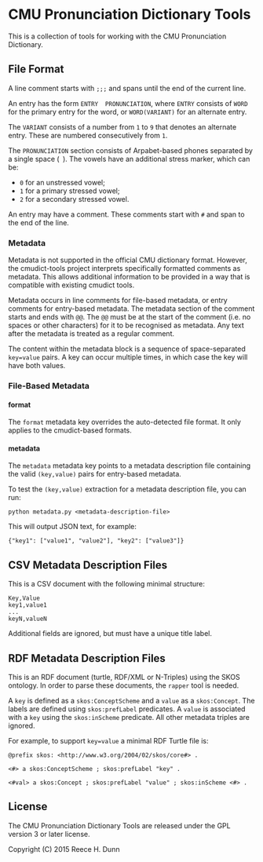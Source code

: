 # CMU Pronunciation Dictionary Tools

This is a collection of tools for working with the CMU Pronunciation
Dictionary.

## File Format

A line comment starts with `;;;` and spans until the end of the current line.

An entry has the form `ENTRY  PRONUNCIATION`, where `ENTRY` consists of `WORD`
for the primary entry for the word, or `WORD(VARIANT)` for an alternate entry.

The `VARIANT` consists of a number from `1` to `9` that denotes an alternate
entry. These are numbered consecutively from `1`.

The `PRONUNCIATION` section consists of Arpabet-based phones separated by a
single space (` `). The vowels have an additional stress marker, which can be:

  *  `0` for an unstressed vowel;
  *  `1` for a primary stressed vowel;
  *  `2` for a secondary stressed vowel.

An entry may have a comment. These comments start with `#` and span to the end
of the line.

### Metadata

Metadata is not supported in the official CMU dictionary format. However, the
cmudict-tools project interprets specifically formatted comments as metadata.
This allows additional information to be provided in a way that is compatible
with existing cmudict tools.

Metadata occurs in line comments for file-based metadata, or entry comments for
entry-based metadata. The metadata section of the comment starts and ends with
`@@`. The `@@` must be at the start of the comment (i.e. no spaces or other
characters) for it to be recognised as metadata. Any text after the metadata is
treated as a regular comment.

The content within the metadata block is a sequence of space-separated
`key=value` pairs. A key can occur multiple times, in which case the key will
have both values.

### File-Based Metadata

#### format

The `format` metadata key overrides the auto-detected file format. It only
applies to the cmudict-based formats.

#### metadata

The `metadata` metadata key points to a metadata description file containing
the valid `(key,value)` pairs for entry-based metadata.

To test the `(key,value)` extraction for a metadata description file, you can
run:

	python metadata.py <metadata-description-file>

This will output JSON text, for example:

	{"key1": ["value1", "value2"], "key2": ["value3"]}

## CSV Metadata Description Files

This is a CSV document with the following minimal structure:

	Key,Value
	key1,value1
	...
	keyN,valueN

Additional fields are ignored, but must have a unique title label.

## RDF Metadata Description Files

This is an RDF document (turtle, RDF/XML or N-Triples) using the SKOS ontology.
In order to parse these documents, the `rapper` tool is needed.

A `key` is defined as a `skos:ConceptScheme` and a `value` as a `skos:Concept`.
The labels are defined using `skos:prefLabel` predicates. A `value` is
associated with a `key` using the `skos:inScheme` predicate. All other metadata
triples are ignored.

For example, to support `key=value` a minimal RDF Turtle file is:

	@prefix skos: <http://www.w3.org/2004/02/skos/core#> .

	<#> a skos:ConceptScheme ; skos:prefLabel "key" .

	<#val> a skos:Concept ; skos:prefLabel "value" ; skos:inScheme <#> .

## License

The CMU Pronunciation Dictionary Tools are released under the GPL version 3 or
later license.

Copyright (C) 2015 Reece H. Dunn
